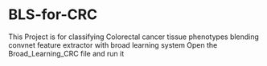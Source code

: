 # BLS-for-CRC
This Project is for classifying Colorectal cancer tissue phenotypes blending convnet feature extractor with broad learning system 
Open the Broad_Learning_CRC file and run it
